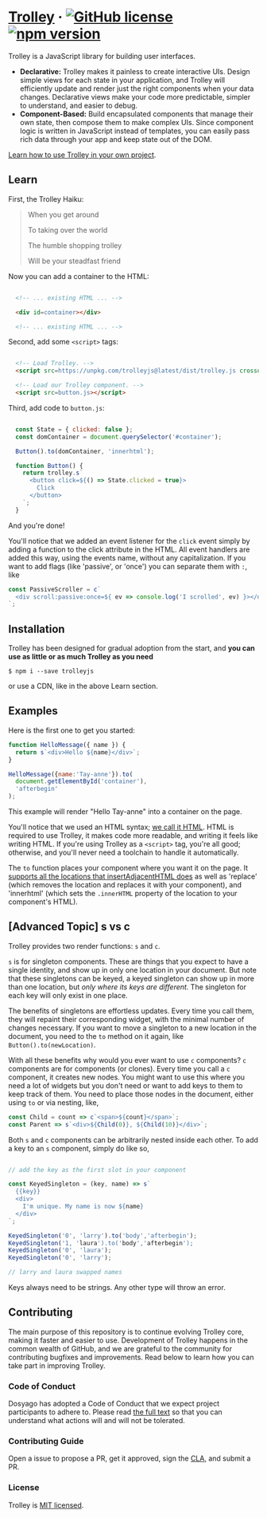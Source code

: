 # [Trolley](https://github.com/i5ik/trolley/) &middot; [![GitHub license](https://img.shields.io/badge/license-MIT-blue.svg)](https://github.com/i5ik/trolley/blob/main/LICENSE) [![npm version](https://img.shields.io/npm/v/trolleyjs.svg?style=flat)](https://www.npmjs.com/package/trolleyjs) 

Trolley is a JavaScript library for building user interfaces.

* **Declarative:** Trolley makes it painless to create interactive UIs. Design simple views for each state in your application, and Trolley will efficiently update and render just the right components when your data changes. Declarative views make your code more predictable, simpler to understand, and easier to debug.
* **Component-Based:** Build encapsulated components that manage their own state, then compose them to make complex UIs. Since component logic is written in JavaScript instead of templates, you can easily pass rich data through your app and keep state out of the DOM.

[Learn how to use Trolley in your own project](#Learn).

## Learn

First, the Trolley Haiku:

> When you get around
>
> To taking over the world
>
> The humble shopping trolley
>
> Will be your steadfast friend

Now you can add a container to the HTML:

```html

  <!-- ... existing HTML ... -->

  <div id=container></div>

  <!-- ... existing HTML ... -->

```

Second, add some `<script>` tags:

```html

  <!-- Load Trolley. -->
  <script src=https://unpkg.com/trolleyjs@latest/dist/trolley.js crossorigin></script>

  <!-- Load our Trolley component. -->
  <script src=button.js></script>

```

Third, add code to `button.js`:

```js

  const State = { clicked: false };
  const domContainer = document.querySelector('#container');

  Button().to(domContainer, 'innerhtml');

  function Button() {
    return trolley.s`
      <button click=${() => State.clicked = true}>
        Click
      </button>
    `;
  }

```

And you're done!

You'll notice that we added an event listener for the `click` event simply by adding a function to the click attribute in the HTML. All event handlers are added this way, using the events name, without any capitalization. If you want to add flags (like 'passive', or 'once') you can separate them with `:`, like 

```js
const PassiveScroller = c`
  <div scroll:passive:once=${ ev => console.log('I scrolled', ev) }></div>
`;
```

## Installation

Trolley has been designed for gradual adoption from the start, and **you can use as little or as much Trolley as you need**

```console
$ npm i --save trolleyjs
```

or use a CDN, like in the above Learn section.

## Examples

Here is the first one to get you started:

```js
function HelloMessage({ name }) {
  return s`<div>Hello ${name}</div>`;
}

HelloMessage({name:'Tay-anne'}).to(
  document.getElementById('container'),
  'afterbegin'
);
```

This example will render "Hello Tay-anne" into a container on the page. 

You'll notice that we used an HTML syntax; [we call it HTML](https://www.w3schools.com/html/). HTML is required to use Trolley, it makes code more readable, and writing it feels like writing HTML. If you're using Trolley as a `<script>` tag, you're all good; otherwise, and you'll never need a toolchain to handle it automatically.

The `to` function places your component where you want it on the page. It [supports all the locations that insertAdjacentHTML does](https://developer.mozilla.org/en-US/docs/Web/API/Element/insertAdjacentHTML) as well as 'replace' (which removes the location and replaces it with your component), and 'innerhtml' (which sets the `.innerHTML` property of the location to your component's HTML).

## [Advanced Topic] s vs c

Trolley provides two render functions: `s` and `c`. 

`s` is for singleton components. These are things that you expect to have a single identity, and show up in only one location in your document. But note that these singletons can be keyed, a keyed singleton can show up in more than one location, but *only where its keys are different.* The singleton for each key will only exist in one place. 

The benefits of singletons are effortless updates. Every time you call them, they will repaint their corresponding widget, with the minimal number of changes necessary. If you want to move a singleton to a new location in the document, you need to the `to` method on it again, like `Button().to(newLocation)`.

With all these benefits why would you ever want to use `c` components? `c` components are for components (or clones). Every time you call a `c` component, it creates new nodes. You might want to use this where you need a lot of widgets but you don't need or want to add keys to them to keep track of them. You need to place those nodes in the document, either using `to` or via nesting, like,

```js
const Child = count => c`<span>${count}</span>`;
const Parent => s`<div>${Child(0)}, ${Child(10)}</div>`;
```

Both `s` and `c` components can be arbitrarily nested inside each other. To add a key to an `s` component, simply do like so,

```js

// add the key as the first slot in your component

const KeyedSingleton = (key, name) => s`
  {{key}}
  <div>
    I'm unique. My name is now ${name}
  </div>
`;

KeyedSingleton('0', 'larry').to('body','afterbegin');
KeyedSingleton('1, 'laura').to('body','afterbegin');
KeyedSingleton('0', 'laura');
KeyedSingleton('0', 'larry');

// larry and laura swapped names

```

Keys always need to be strings. Any other type will throw an error.

## Contributing

The main purpose of this repository is to continue evolving Trolley core, making it faster and easier to use. Development of Trolley happens in the common wealth of GitHub, and we are grateful to the community for contributing bugfixes and improvements. Read below to learn how you can take part in improving Trolley.

### Code of Conduct

Dosyago has adopted a Code of Conduct that we expect project participants to adhere to. Please read [the full text](https://github.com/i5ik/trolleyjs/blob/main/docs/coc.md) so that you can understand what actions will and will not be tolerated.

### Contributing Guide

Open a issue to propose a PR, get it approved, sign the [CLA](https://github.com/i5ik/trolleyjs/blob/main/docs/CLA.md), and submit a PR.

### License

Trolley is [MIT licensed](./LICENSE).
